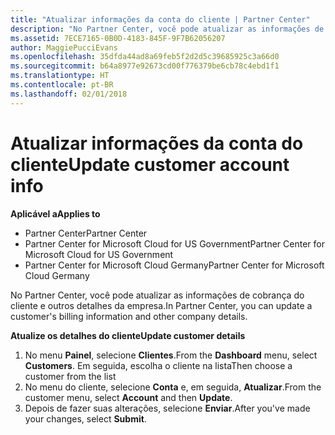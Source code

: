```yaml
---
title: "Atualizar informações da conta do cliente | Partner Center"
description: "No Partner Center, você pode atualizar as informações de cobrança do cliente e outros detalhes da empresa."
ms.assetid: 7ECE7165-0B0D-4183-845F-9F7B62056207
author: MaggiePucciEvans
ms.openlocfilehash: 35dfda44ad8a69feb5f2d2d5c39685925c3a66d0
ms.sourcegitcommit: b64a8977e92673cd00f776379be6cb78c4ebd1f1
ms.translationtype: HT
ms.contentlocale: pt-BR
ms.lasthandoff: 02/01/2018
---
```

# <a name="update-customer-account-info"></a><span data-ttu-id="2b367-103">Atualizar informações da conta do cliente</span><span class="sxs-lookup"><span data-stu-id="2b367-103">Update customer account info</span></span>

**<span data-ttu-id="2b367-104">Aplicável a</span><span class="sxs-lookup"><span data-stu-id="2b367-104">Applies to</span></span>**

-  <span data-ttu-id="2b367-105">Partner Center</span><span class="sxs-lookup"><span data-stu-id="2b367-105">Partner Center</span></span>
-  <span data-ttu-id="2b367-106">Partner Center for Microsoft Cloud for US Government</span><span class="sxs-lookup"><span data-stu-id="2b367-106">Partner Center for Microsoft Cloud for US Government</span></span>
-  <span data-ttu-id="2b367-107">Partner Center for Microsoft Cloud Germany</span><span class="sxs-lookup"><span data-stu-id="2b367-107">Partner Center for Microsoft Cloud Germany</span></span>

<span data-ttu-id="2b367-108">No Partner Center, você pode atualizar as informações de cobrança do cliente e outros detalhes da empresa.</span><span class="sxs-lookup"><span data-stu-id="2b367-108">In Partner Center, you can update a customer's billing information and other company details.</span></span>

**<span data-ttu-id="2b367-109">Atualize os detalhes do cliente</span><span class="sxs-lookup"><span data-stu-id="2b367-109">Update customer details</span></span>**

1.  <span data-ttu-id="2b367-110">No menu **Painel**, selecione **Clientes**.</span><span class="sxs-lookup"><span data-stu-id="2b367-110">From the **Dashboard** menu, select **Customers**.</span></span> <span data-ttu-id="2b367-111">Em seguida, escolha o cliente na lista</span><span class="sxs-lookup"><span data-stu-id="2b367-111">Then choose a customer from the list</span></span>
2.  <span data-ttu-id="2b367-112">No menu do cliente, selecione **Conta** e, em seguida, **Atualizar**.</span><span class="sxs-lookup"><span data-stu-id="2b367-112">From the customer menu, select **Account** and then **Update**.</span></span>
3.  <span data-ttu-id="2b367-113">Depois de fazer suas alterações, selecione **Enviar**.</span><span class="sxs-lookup"><span data-stu-id="2b367-113">After you've made your changes, select **Submit**.</span></span>

 

 



